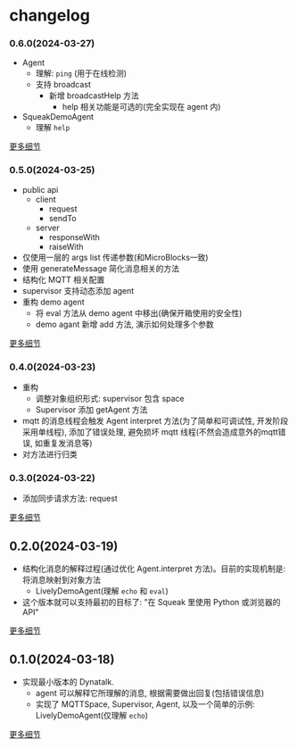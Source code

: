 # changelog

<!-- 参考 https://github.com/codefrau/SqueakJS?tab=readme-ov-file#changelog -->

### 0.6.0(2024-03-27)

- Agent 
    -   理解: `ping` (用于在线检测)
    -   支持 broadcast
        -   新增 broadcastHelp 方法
            -   help 相关功能是可选的(完全实现在 agent 内)
- SqueakDemoAgent 
    -   理解 `help`

[更多细节](0.6.0.md)

### 0.5.0(2024-03-25)

-   public api
    -   client
        -   request
        -   sendTo
    -   server
        -   responseWith
        -   raiseWith
-   仅使用一层的 args list 传递参数(和MicroBlocks一致)
-   使用 generateMessage 简化消息相关的方法
-   结构化 MQTT 相关配置
-   supervisor 支持动态添加 agent
-   重构 demo agent
    -   将 eval 方法从 demo agent 中移出(确保开箱使用的安全性)
    -   demo agant 新增 add 方法, 演示如何处理多个参数

[更多细节](0.5.0.md)

### 0.4.0(2024-03-23)

-   重构
    -   调整对象组织形式: supervisor 包含 space
    -   Supervisor 添加 getAgent 方法
-   mqtt 的消息线程会触发 Agent interpret 方法(为了简单和可调试性, 开发阶段采用单线程), 添加了错误处理, 避免损坏 mqtt 线程(不然会造成意外的mqtt错误, 如重复发消息等)
-   对方法进行归类

### 0.3.0(2024-03-22)

-   添加同步请求方法: request

[更多细节](0.3.0.md)

## 0.2.0(2024-03-19)

-   结构化消息的解释过程(通过优化 Agent.interpret 方法)。目前的实现机制是: 将消息映射到对象方法
    -   LivelyDemoAgent(理解 `echo` 和 `eval`)
-   这个版本就可以支持最初的目标了: "在 Squeak 里使用 Python 或浏览器的 API"

[更多细节](0.2.0.md)

## 0.1.0(2024-03-18)

- 实现最小版本的 Dynatalk.
    -   agent 可以解释它所理解的消息, 根据需要做出回复(包括错误信息)
    -   实现了 MQTTSpace, Supervisor, Agent, 以及一个简单的示例: LivelyDemoAgent(仅理解 `echo`)

[更多细节](0.1.0.md)
